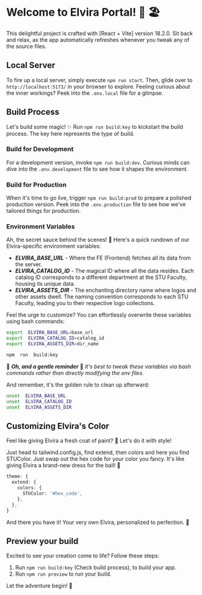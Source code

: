 # Welcome to Elvira Portal! 📘 🏖

This delightful project is crafted with [React + Vite] version 18.2.0.
Sit back and relax, as the app automatically refreshes whenever you tweak any of the source files.

## Local Server

To fire up a local server, simply execute `npm run start`. Then, glide over to `http://localhost:5173/` in your browser to explore.
Feeling curious about the inner workings? Peek into the `.env.local` file for a glimpse.

## Build Process

Let's build some magic! ✨ Run `npm run build:key` to kickstart the build process. The key here represents the type of build.

### Build for Development

For a development version, invoke `npm run build:dev`. Curious minds can dive into the `.env.development` file to see how it shapes the environment.

### Build for Production

When it's time to go live, trigger `npm run build:prod` to prepare a polished production version. Peek into the `.env.production` file to see how we've tailored things for production.

### Environment Variables

Ah, the secret sauce behind the scenes! 🌟 Here's a quick rundown of our Elvira-specific environment variables:

- **_ELVIRA_BASE_URL_** - Where the FE (Frontend) fetches all its data from the server.
- **_ELVIRA_CATALOG_ID_** - The magical ID where all the data resides. Each catalog ID corresponds to a different department at the STU Faculty, housing its unique data.
- **_ELVIRA_ASSETS_DIR_** - The enchanting directory name where logos and other assets dwell. The naming convention corresponds to each STU Faculty, leading you to their respective logo collections.

Feel the urge to customize? You can effortlessly overwrite these variables using bash commands:

```bash
export  ELVIRA_BASE_URL=base_url
export  ELVIRA_CATALOG_ID=catalog_id
export  ELVIRA_ASSETS_DIR=dir_name

npm  run  build:key
```

🔔 **_Oh, and a gentle reminder_** 🔔 _It's best to tweak these variables via bash commands rather than directly modifying the env files._

And remember, it's the golden rule to clean up afterward:

```bash
unset  ELVIRA_BASE_URL
unset  ELVIRA_CATALOG_ID
unset  ELVIRA_ASSETS_DIR
```

## Customizing Elvira's Color

Feel like giving Elvira a fresh coat of paint? 🎨 Let's do it with style!

Just head to tailwind.config.js, find extend, then colors and here you find STUColor. Just swap out the hex code for your color you fancy. It's like giving Elvira a brand-new dress for the ball! 💃

```ts
theme: {
  extend: {
    colors: {
      STUColor: '#hex_code',
    },
  },
}
```

And there you have it! Your very own Elvira, personalized to perfection. 🤌

## Preview your build

Excited to see your creation come to life?
Follow these steps:

1. Run `npm run build:key` (Check build process), to build your app.
2. Run `npm run preview` to run your build.

Let the adventure begin! 🚀
